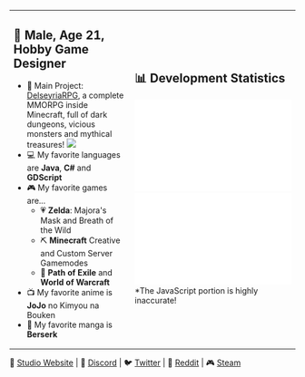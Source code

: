 <table>
  <tr>
    <td>
      <h2>🧔 Male, Age 21, Hobby Game Designer</h2>
      <ul>
        <li>🧪 Main Project:
        <a href="https://seven-ducks.com/delseyria.html">DelseyriaRPG</a>, a complete MMORPG inside Minecraft, full of dark dungeons, vicious monsters and mythical treasures!
          <a href="https://seven-ducks.com/delseyria.html"><img src="https://seven-ducks.com/assets/images/banner-delseyria.png"/></a> 
        </li>
        <li>💻 My favorite languages are <b>Java</b>, <b>C#</b> and <b>GDScript</b></li>
        <li>🎮 My favorite games are...
          <ul>
            <li>💗 <b>Zelda</b>: Majora's Mask and Breath of the Wild</li>
            <li>⛏ <b>Minecraft</b> Creative and Custom Server Gamemodes</li>
            <li>🏹 <b>Path of Exile</b> and <b>World of Warcraft</b></li>
          </ul>
        </li>
        <li>📺 My favorite anime is <b>JoJo</b> no Kimyou na Bouken</li>
        <li>📖 My favorite manga is <b>Berserk</b></li>
      </ul>
    </td>
    <td>
      <h2>📊 Development Statistics</h2>
      <img src="https://github.com/Wauzmons/github-stats/blob/master/generated/overview.svg"/>
      <img src="https://github.com/Wauzmons/github-stats/blob/master/generated/languages.svg"/>
      *The JavaScript portion is highly inaccurate!
    </td>
  </tr>
</table>

🦆 [Studio Website](https://www.seven-ducks.com) | 💬 [Discord](https://discordapp.com/invite/dhHJp5a) | 🐦 [Twitter](https://twitter.com/wauzmons) |  📍 [Reddit](https://www.reddit.com/user/wauzmons) | 🎮 [Steam](https://steamcommunity.com/id/wauzmons)
